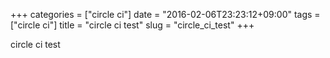 +++
categories = ["circle ci"]
date = "2016-02-06T23:23:12+09:00"
tags = ["circle ci"]
title = "circle ci test"
slug = "circle_ci_test"
+++

circle ci test
